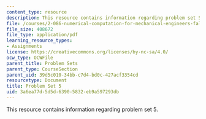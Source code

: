 ```yaml
---
content_type: resource
description: This resource contains information regarding problem set 5.
file: /courses/2-086-numerical-computation-for-mechanical-engineers-fall-2012/3a6ea77d5d5d63905832eb9a597293db_MIT2_086F12_pset5.pdf
file_size: 408672
file_type: application/pdf
learning_resource_types:
- Assignments
license: https://creativecommons.org/licenses/by-nc-sa/4.0/
ocw_type: OCWFile
parent_title: Problem Sets
parent_type: CourseSection
parent_uid: 39d5c010-34bb-c7d4-bd0c-427acf3354cd
resourcetype: Document
title: Problem Set 5
uid: 3a6ea77d-5d5d-6390-5832-eb9a597293db
---
```

This resource contains information regarding problem set 5.